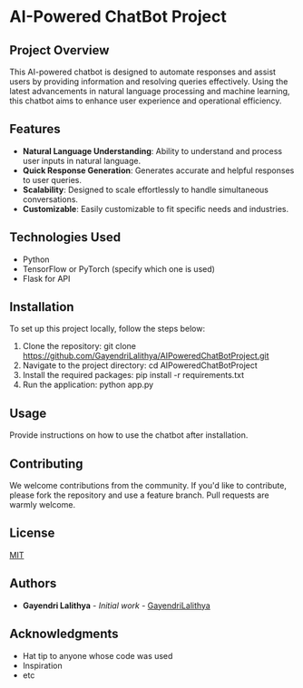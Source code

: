 # AI-Powered ChatBot Project

## Project Overview
This AI-powered chatbot is designed to automate responses and assist users by providing information and resolving queries effectively. Using the latest advancements in natural language processing and machine learning, this chatbot aims to enhance user experience and operational efficiency.

## Features
- **Natural Language Understanding**: Ability to understand and process user inputs in natural language.
- **Quick Response Generation**: Generates accurate and helpful responses to user queries.
- **Scalability**: Designed to scale effortlessly to handle simultaneous conversations.
- **Customizable**: Easily customizable to fit specific needs and industries.

## Technologies Used
- Python
- TensorFlow or PyTorch (specify which one is used)
- Flask for API

## Installation
To set up this project locally, follow the steps below:
1. Clone the repository:
git clone https://github.com/GayendriLalithya/AIPoweredChatBotProject.git
2. Navigate to the project directory:
cd AIPoweredChatBotProject
3. Install the required packages:
pip install -r requirements.txt
4. Run the application:
python app.py


## Usage
Provide instructions on how to use the chatbot after installation.

## Contributing
We welcome contributions from the community. If you'd like to contribute, please fork the repository and use a feature branch. Pull requests are warmly welcome.

## License
[MIT](https://opensource.org/licenses/MIT)

## Authors
- **Gayendri Lalithya** - *Initial work* - [GayendriLalithya](https://github.com/GayendriLalithya)

## Acknowledgments
- Hat tip to anyone whose code was used
- Inspiration
- etc

